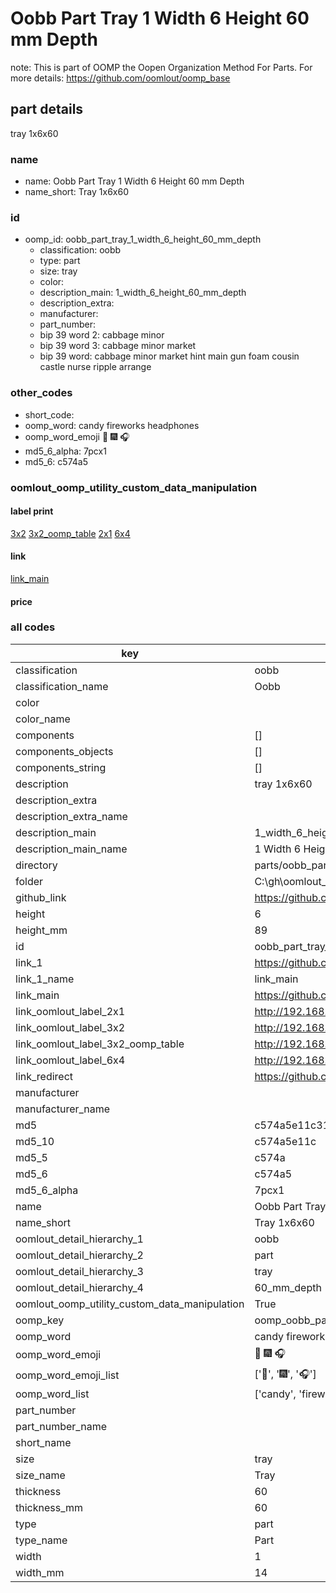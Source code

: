 # Oobb Part Tray 1 Width 6 Height 60 mm Depth  

note: This is part of OOMP the Oopen Organization Method For Parts. For more details: https://github.com/oomlout/oomp_base

##  part details
  



tray 1x6x60



### name
* name: Oobb Part Tray 1 Width 6 Height 60 mm Depth
* name_short: Tray 1x6x60 
### id
* oomp_id: oobb_part_tray_1_width_6_height_60_mm_depth
  * classification: oobb
  * type: part
  * size: tray
  * color: 
  * description_main: 1_width_6_height_60_mm_depth
  * description_extra: 
  * manufacturer: 
  * part_number: 
  * bip 39 word 2: cabbage minor
  * bip 39 word 3: cabbage minor market
  * bip 39 word: cabbage minor market hint main gun foam cousin castle nurse ripple arrange

### other_codes
* short_code: 
* oomp_word: candy fireworks headphones
* oomp_word_emoji :candy: :fireworks: :headphones:
* md5_6_alpha: 7pcx1
* md5_6: c574a5






### oomlout_oomp_utility_custom_data_manipulation
#### label print
[3x2](http://192.168.1.245:1112/?label=oomp%207pcx1)
[3x2_oomp_table](http://192.168.1.108:1112/?label=oomp%207pcx1)
[2x1](http://192.168.1.242:1112/?label=oomp%207pcx1)
[6x4](http://192.168.1.55:1112/?label=oomp%207pcx1)    

#### link

[link_main](https://github.com/oomlout/oomlout_oobb_version_4_generated_parts/tree/main/navigation_oomp/oobb/part/tray/1_width_6_height_60_mm_depth/part)                              

#### price







### all codes 
| key | value |  
| --- | --- |  
| classification | oobb |  
| classification_name | Oobb |  
| color |  |  
| color_name |  |  
| components | [] |  
| components_objects | [] |  
| components_string | [] |  
| description | tray 1x6x60 |  
| description_extra |  |  
| description_extra_name |  |  
| description_main | 1_width_6_height_60_mm_depth |  
| description_main_name | 1 Width 6 Height 60 mm Depth |  
| directory | parts/oobb_part_tray_1_width_6_height_60_mm_depth |  
| folder | C:\gh\oomlout_oobb_version_4_generated_parts\parts\oobb_part_tray_1_width_6_height_60_mm_depth |  
| github_link | https://github.com/oomlout/oomlout_oomp_part_src/tree/main/parts/oobb_part_tray_1_width_6_height_60_mm_depth |  
| height | 6 |  
| height_mm | 89 |  
| id | oobb_part_tray_1_width_6_height_60_mm_depth |  
| link_1 | https://github.com/oomlout/oomlout_oobb_version_4_generated_parts/tree/main/navigation_oomp/oobb/part/tray/1_width_6_height_60_mm_depth/part |  
| link_1_name | link_main |  
| link_main | https://github.com/oomlout/oomlout_oobb_version_4_generated_parts/tree/main/navigation_oomp/oobb/part/tray/1_width_6_height_60_mm_depth/part |  
| link_oomlout_label_2x1 | http://192.168.1.242:1112/?label=oomp%207pcx1 |  
| link_oomlout_label_3x2 | http://192.168.1.245:1112/?label=oomp%207pcx1 |  
| link_oomlout_label_3x2_oomp_table | http://192.168.1.108:1112/?label=oomp%207pcx1 |  
| link_oomlout_label_6x4 | http://192.168.1.55:1112/?label=oomp%207pcx1 |  
| link_redirect | https://github.com/oomlout/oomlout_oobb_version_4_generated_parts/tree/main/parts/oobb_tray_01_06_60 |  
| manufacturer |  |  
| manufacturer_name |  |  
| md5 | c574a5e11c316b419fc326bd106348fd |  
| md5_10 | c574a5e11c |  
| md5_5 | c574a |  
| md5_6 | c574a5 |  
| md5_6_alpha | 7pcx1 |  
| name | Oobb Part Tray 1 Width 6 Height 60 mm Depth |  
| name_short | Tray 1x6x60  |  
| oomlout_detail_hierarchy_1 | oobb |  
| oomlout_detail_hierarchy_2 | part |  
| oomlout_detail_hierarchy_3 | tray |  
| oomlout_detail_hierarchy_4 | 60_mm_depth |  
| oomlout_oomp_utility_custom_data_manipulation | True |  
| oomp_key | oomp_oobb_part_tray_1_width_6_height_60_mm_depth |  
| oomp_word | candy fireworks headphones |  
| oomp_word_emoji | :candy: :fireworks: :headphones: |  
| oomp_word_emoji_list | [':candy:', ':fireworks:', ':headphones:'] |  
| oomp_word_list | ['candy', 'fireworks', 'headphones'] |  
| part_number |  |  
| part_number_name |  |  
| short_name |  |  
| size | tray |  
| size_name | Tray |  
| thickness | 60 |  
| thickness_mm | 60 |  
| type | part |  
| type_name | Part |  
| width | 1 |  
| width_mm | 14 |  
